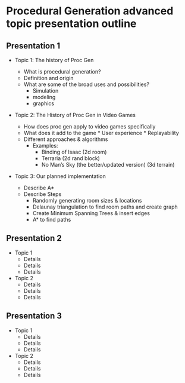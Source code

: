 # Procedural Generation advanced topic presentation outline

## Presentation 1

* Topic 1: The history of Proc Gen
	* What is procedural generation?
	* Definition and origin
	* What are some of the broad uses and possibilities?
		* Simulation
		* modeling
		* graphics

* Topic 2: The History of Proc Gen in Video Games
	* How does proc gen apply to video games specifically
	* What does it add to the game
			* User experience
			* Replayability
	* Different approaches & algorithms
		* Examples:
			* Binding of Isaac (2d room)
			* Terraria (2d rand block)
			* No Man’s Sky (the better/updated version) (3d terrain)

* Topic 3: Our planned implementation
	* Describe A*
	* Describe Steps
		* Randomly generating room sizes & locations
		* Delaunay triangulation to find room paths and create graph
		* Create Minimum Spanning Trees & insert edges
		* A* to find paths


## Presentation 2

* Topic 1
	* Details
	* Details
	* Details
* Topic 2
	* Details
	* Details
	* Details

## Presentation 3

* Topic 1
	* Details
	* Details
	* Details
* Topic 2
	* Details
	* Details
	* Details
